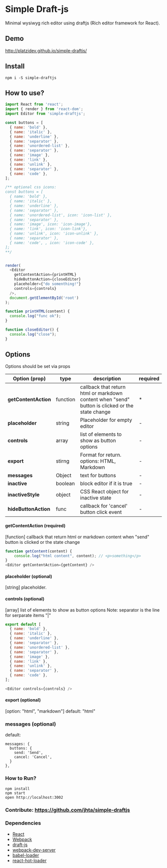 Simple Draft-js
=====================

Minimal wysiwyg rich editor using draftjs (Rich editor framework for React).

## Demo
http://platzidev.github.io/simple-draftjs/
## Install
```
npm i -S simple-draftjs
```

## How to use?
```javascript
import React from 'react';
import { render } from 'react-dom';
import Editor from 'simple-draftjs';

const buttons = [
  { name: 'bold' },
  { name: 'italic' },
  { name: 'underline' },
  { name: 'separator' },
  { name: 'unordered-list' },
  { name: 'separator' },
  { name: 'image' },
  { name: 'link' },
  { name: 'unlink' },
  { name: 'separator' },
  { name: 'code' },
];

/** optional css icons:
const buttons = [
  { name: 'bold' },
  { name: 'italic' },
  { name: 'underline' },
  { name: 'separator' },
  { name: 'unordered-list', icon: 'icon-list' },
  { name: 'separator' },
  { name: 'image', icon: 'icon-image'},
  { name: 'link', icon: 'icon-link'},
  { name: 'unlink', icon: 'icon-unlink' },
  { name: 'separator' },
  { name: 'code', , icon: 'icon-code' },
];
**/


render(
  <Editor
    getContentAction={printHTML}
    hideButtonAction={closeEditor}
    placeholder={"do somenthing!"}
    controls={controls}
  />,
  document.getElementById('root')
);

function printHTML(content) {
  console.log("func ok");
}

function closeEditor() {
  console.log("close");
}
```
## Options
Options should be set via props


|Option (prop) |type|description|required|
|-|-|-|-|
|**getContentAction**|function|callback that return html or markdown content when "send" button is clicked or the state change|*|
|**placeholder**|string|Placeholder for empty editor|-|
|**controls**|array|list of elements to show as button options|-|
|**export**|stirng|Format for return. options: HTML, Markdown|-|
|**messages**|Object|text for buttons|-|
|**inactive**|boolean|block editor if it is true|-|
|**inactiveStyle**|object|CSS React object for inactive state|-|
|**hideButtonAction**|func|callback for 'cancel' button click event| -|


#### getContentAction (required)
[function] callback that return html or markdown content when "send" button is clicked or the state change
```javascript
function getContent(content) {
    console.log("html content", content); // <p>something</p>
}
<Editor getContentAction={getContent} />
```

#### placeholder (optional)
[string] placeholder.

#### controls (optional)
[array] list of elements to show as button options
Note: separator is the line for serparate items "|"
```javascript
export default [
  { name: 'bold' },
  { name: 'italic' },
  { name: 'underline' },
  { name: 'separator' },
  { name: 'unordered-list' },
  { name: 'separator' },
  { name: 'image' },
  { name: 'link' },
  { name: 'unlink' },
  { name: 'separator' },
  { name: 'code' },
];

<Editor controls={controls} />
```
#### export (optional)
[option: "html", "markdown"]
default: "html"

### messages (optional)
default:
```
messages: {
  buttons: {
    send: 'Send',
    cancel: 'Cancel',
  }
},
```

### How to Run?

```
npm install
npm start
open http://localhost:3002
```
### Contribute: https://github.com/jhta/simple-draftjs

### Dependencies

* [React](https://facebook.github.io/react/)
* [Webpack](https://webpack.github.io/)
* [draft-js](https://facebook.github.io/draft-js)
* [webpack-dev-server](https://github.com/webpack/webpack-dev-server)
* [babel-loader](https://github.com/babel/babel-loader)
* [react-hot-loader](https://github.com/gaearon/react-hot-loader)
